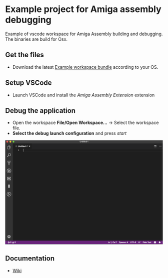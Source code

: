 # Example project for Amiga assembly debugging
Example of vscode workspace for Amiga Assembly building and debugging.
The binaries are build for Osx.

## Get the files
- Download the latest [Example workspace bundle](https://github.com/prb28/vscode-amiga-wks-example/releases) according to your OS.

## Setup VSCode
- Launch VSCode and install the *Amiga Assembly Extension* extension

## Debug the application
- Open the workspace **File/Open Workspace...** -> Select the workspace file.
- **Select the debug launch configuration** and press *start*

![Debug example](images/debug.gif)

## Documentation
- [Wiki](https://github.com/prb28/vscode-amiga-assembly/wiki)

